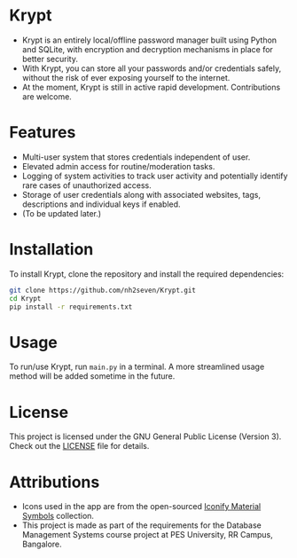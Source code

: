 # Krypt
- Krypt is an entirely local/offline password manager built using Python and SQLite, with encryption and decryption mechanisms in place for better security.
- With Krypt, you can store all your passwords and/or credentials safely, without the risk of ever exposing yourself to the internet.
- At the moment, Krypt is still in active rapid development. Contributions are welcome.

# Features
- Multi-user system that stores credentials independent of user.
- Elevated admin access for routine/moderation tasks.
- Logging of system activities to track user activity and potentially identify rare cases of unauthorized access.
- Storage of user credentials along with associated websites, tags, descriptions and individual keys if enabled.
- (To be updated later.)

# Installation
To install Krypt, clone the repository and install the required dependencies:
```sh
git clone https://github.com/nh2seven/Krypt.git
cd Krypt
pip install -r requirements.txt
```
# Usage
To run/use Krypt, run `main.py` in a terminal. A more streamlined usage method will be added sometime in the future.

# License
This project is licensed under the GNU General Public License (Version 3). Check out the [LICENSE](LICENSE) file for details.

# Attributions
- Icons used in the app are from the open-sourced [Iconify Material Symbols](https://icon-sets.iconify.design/material-symbols/) collection.
- This project is made as part of the requirements for the Database Management Systems course project at PES University, RR Campus, Bangalore.